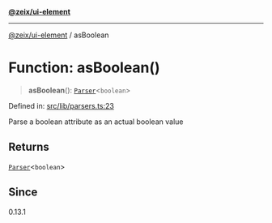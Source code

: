 [**@zeix/ui-element**](../README.md)

***

[@zeix/ui-element](../globals.md) / asBoolean

# Function: asBoolean()

> **asBoolean**(): [`Parser`](../type-aliases/Parser.md)\<`boolean`\>

Defined in: [src/lib/parsers.ts:23](https://github.com/zeixcom/ui-element/blob/bee447e049cdd5cefc5eb0bcaa9adbe956d6b5a4/src/lib/parsers.ts#L23)

Parse a boolean attribute as an actual boolean value

## Returns

[`Parser`](../type-aliases/Parser.md)\<`boolean`\>

## Since

0.13.1

